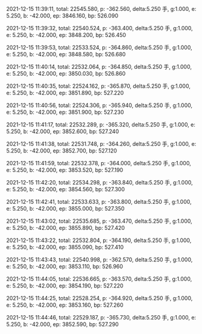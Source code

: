 2021-12-15 11:39:11, total: 22545.580, p: -362.560, delta:5.250 手, g:1.000, e: 5.250, b: -42.000, ep: 3846.160, bp: 526.090

2021-12-15 11:39:32, total: 22540.524, p: -363.400, delta:5.250 手, g:1.000, e: 5.250, b: -42.000, ep: 3848.200, bp: 526.450

2021-12-15 11:39:53, total: 22533.524, p: -364.860, delta:5.250 手, g:1.000, e: 5.250, b: -42.000, ep: 3848.580, bp: 526.680

2021-12-15 11:40:14, total: 22532.064, p: -364.850, delta:5.250 手, g:1.000, e: 5.250, b: -42.000, ep: 3850.030, bp: 526.860

2021-12-15 11:40:35, total: 22524.162, p: -365.870, delta:5.250 手, g:1.000, e: 5.250, b: -42.000, ep: 3851.890, bp: 527.220

2021-12-15 11:40:56, total: 22524.306, p: -365.940, delta:5.250 手, g:1.000, e: 5.250, b: -42.000, ep: 3851.900, bp: 527.230

2021-12-15 11:41:17, total: 22532.289, p: -365.320, delta:5.250 手, g:1.000, e: 5.250, b: -42.000, ep: 3852.600, bp: 527.240

2021-12-15 11:41:38, total: 22531.748, p: -364.260, delta:5.250 手, g:1.000, e: 5.250, b: -42.000, ep: 3852.700, bp: 527.120

2021-12-15 11:41:59, total: 22532.378, p: -364.000, delta:5.250 手, g:1.000, e: 5.250, b: -42.000, ep: 3853.520, bp: 527.190

2021-12-15 11:42:20, total: 22534.298, p: -363.840, delta:5.250 手, g:1.000, e: 5.250, b: -42.000, ep: 3854.560, bp: 527.300

2021-12-15 11:42:41, total: 22533.633, p: -363.800, delta:5.250 手, g:1.000, e: 5.250, b: -42.000, ep: 3855.000, bp: 527.350

2021-12-15 11:43:02, total: 22535.685, p: -363.470, delta:5.250 手, g:1.000, e: 5.250, b: -42.000, ep: 3855.890, bp: 527.420

2021-12-15 11:43:22, total: 22532.804, p: -364.190, delta:5.250 手, g:1.000, e: 5.250, b: -42.000, ep: 3855.090, bp: 527.410

2021-12-15 11:43:43, total: 22540.998, p: -362.570, delta:5.250 手, g:1.000, e: 5.250, b: -42.000, ep: 3853.110, bp: 526.960

2021-12-15 11:44:05, total: 22536.665, p: -363.570, delta:5.250 手, g:1.000, e: 5.250, b: -42.000, ep: 3854.190, bp: 527.220

2021-12-15 11:44:25, total: 22528.254, p: -364.920, delta:5.250 手, g:1.000, e: 5.250, b: -42.000, ep: 3853.160, bp: 527.260

2021-12-15 11:44:46, total: 22529.187, p: -365.730, delta:5.250 手, g:1.000, e: 5.250, b: -42.000, ep: 3852.590, bp: 527.290